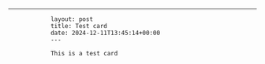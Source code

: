 ---
                layout: post
                title: Test card
                date: 2024-12-11T13:45:14+00:00
                ---

                This is a test card
                